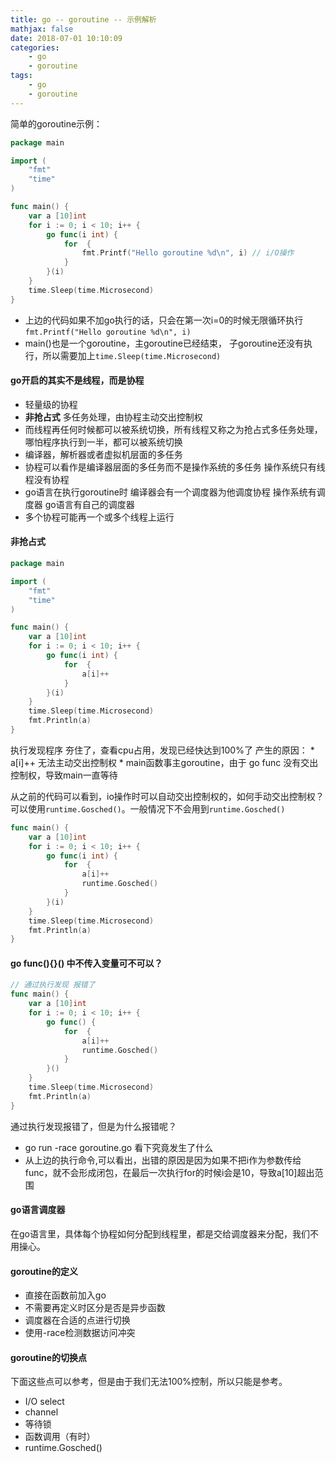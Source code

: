 ```yaml
---
title: go -- goroutine -- 示例解析
mathjax: false
date: 2018-07-01 10:10:09
categories:
    - go
    - goroutine
tags:
    - go
    - goroutine
---
```


简单的goroutine示例：

```go
package main

import (
	"fmt"
	"time"
)

func main() {
	var a [10]int
	for i := 0; i < 10; i++ {
		go func(i int) {
			for  {
				fmt.Printf("Hello goroutine %d\n", i) // i/O操作
			}
		}(i)
	}
	time.Sleep(time.Microsecond)
}

```
* 上边的代码如果不加go执行的话，只会在第一次i=0的时候无限循环执行`fmt.Printf("Hello goroutine %d\n", i)`
* main()也是一个goroutine，主goroutine已经结束， 子goroutine还没有执行，所以需要加上`time.Sleep(time.Microsecond)`

#### go开启的其实不是线程，而是协程
* 轻量级的协程
* **非抢占式** 多任务处理，由协程主动交出控制权
* 而线程再任何时候都可以被系统切换，所有线程又称之为抢占式多任务处理，哪怕程序执行到一半，都可以被系统切换
* 编译器，解析器或者虚拟机层面的多任务
* 协程可以看作是编译器层面的多任务而不是操作系统的多任务 操作系统只有线程没有协程
* go语言在执行goroutine时 编译器会有一个调度器为他调度协程 操作系统有调度器 go语言有自己的调度器
* 多个协程可能再一个或多个线程上运行

#### 非抢占式
```go
package main

import (
	"fmt"
	"time"
)

func main() {
	var a [10]int
	for i := 0; i < 10; i++ {
		go func(i int) {
			for  {
				a[i]++
			}
		}(i)
	}
	time.Sleep(time.Microsecond)
	fmt.Println(a)
}
```
执行发现程序 夯住了，查看cpu占用，发现已经快达到100%了
产生的原因：
    * a[i]++ 无法主动交出控制权
    * main函数事主goroutine，由于 go func 没有交出控制权，导致main一直等待

从之前的代码可以看到，io操作时可以自动交出控制权的，如何手动交出控制权？可以使用`runtime.Gosched()`。一般情况下不会用到`runtime.Gosched()`
```go
func main() {
	var a [10]int
	for i := 0; i < 10; i++ {
		go func(i int) {
			for  {
				a[i]++
				runtime.Gosched()
			}
		}(i)
	}
	time.Sleep(time.Microsecond)
	fmt.Println(a)
}
```
#### go func(){}() 中不传入变量可不可以？
```go
// 通过执行发现 报错了
func main() {
	var a [10]int
	for i := 0; i < 10; i++ {
		go func() {
			for  {
				a[i]++
				runtime.Gosched()
			}
		}()
	}
	time.Sleep(time.Microsecond)
	fmt.Println(a)
}
```
通过执行发现报错了，但是为什么报错呢？
* go run -race goroutine.go 看下究竟发生了什么
* 从上边的执行命令,可以看出，出错的原因是因为如果不把i作为参数传给func，就不会形成闭包，在最后一次执行for的时候i会是10，导致a[10]超出范围

#### go语言调度器
在go语言里，具体每个协程如何分配到线程里，都是交给调度器来分配，我们不用操心。
#### goroutine的定义
* 直接在函数前加入go
* 不需要再定义时区分是否是异步函数
* 调度器在合适的点进行切换
* 使用-race检测数据访问冲突
#### goroutine的切换点
下面这些点可以参考，但是由于我们无法100%控制，所以只能是参考。
* I/O select
* channel
* 等待锁
* 函数调用（有时）
* runtime.Gosched()
